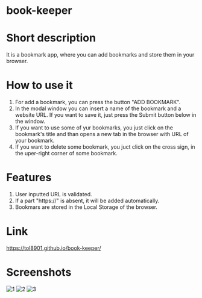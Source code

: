 # book-keeper
# Short description
It is a bookmark app, where you can add bookmarks and store them in your browser.
# How to use it
1. For add a bookmark, you can press the button "ADD BOOKMARK". 
2. In the modal window you can insert a name of the bookmark and a website URL. If you want to save it, just press the Submit button below in the window.
3. If you want to use some of yur bookmarks, you just click on the bookmark's title and than opens a new tab in the browser with URL of your bookmark.
4. If you want to delete some bookmark, you juct click on the cross sign, in the uper-right corner of some bookmark.
# Features
1. User inputted URL is validated.
2. If a part "https://" is absent, it will be added automatically.
3. Bookmars are stored in the Local Storage of the browser.
# Link
https://tol8901.github.io/book-keeper/
# Screenshots
![1](https://user-images.githubusercontent.com/39213432/98730264-b4365380-23a4-11eb-9bd0-b11932abaeb3.png)
![2](https://user-images.githubusercontent.com/39213432/98730261-b3052680-23a4-11eb-9f2f-200993b3bc5c.png)
![3](https://user-images.githubusercontent.com/39213432/98730258-b1d3f980-23a4-11eb-9c25-6d9cb2e65f73.png)
